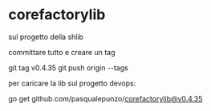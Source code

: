 # corefactorylib

sul progetto della shlib 

committare tutto e creare un tag

git tag v0.4.35
git push origin --tags


 

 

per caricare la lib sul progetto devops:

go get github.com/pasqualepunzo/corefactorylib@v0.4.35

